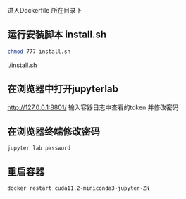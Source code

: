 
进入Dockerfile 所在目录下
## 运行安装脚本 install.sh
```bash
chmod 777 install.sh
```
./install.sh
## 在浏览器中打开jupyterlab 
http://127.0.0.1:8801/
输入容器日志中查看的token  并修改密码

## 在浏览器终端修改密码
```
jupyter lab password
```
## 重启容器
```
docker restart cuda11.2-miniconda3-jupyter-ZN
```
